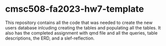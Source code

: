 # cmsc508-fa2023-hw7-template
This repository contains all the code that was needed to create the new users database inlcuding creating the tables and populating all the tables. It also has the completed assignment with qmd file and all the queries, table descriptions, the ERD, and a slef-reflection.
